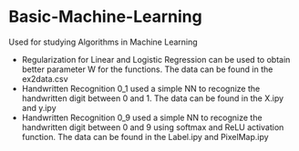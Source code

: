 # Basic-Machine-Learning
Used for studying Algorithms in Machine Learning
- Regularization for Linear and Logistic Regression can be used to obtain better parameter W for the functions. The data can be found in the ex2data.csv
- Handwritten Recognition 0_1 used a simple NN to recognize the handwritten digit between 0 and 1. The data can be found in the X.ipy and y.ipy
- Handwritten Recognition 0_9 used a simple NN to recognize the handwritten digit between 0 and 9 using softmax and ReLU activation function. The data can be found in the Label.ipy and PixelMap.ipy
